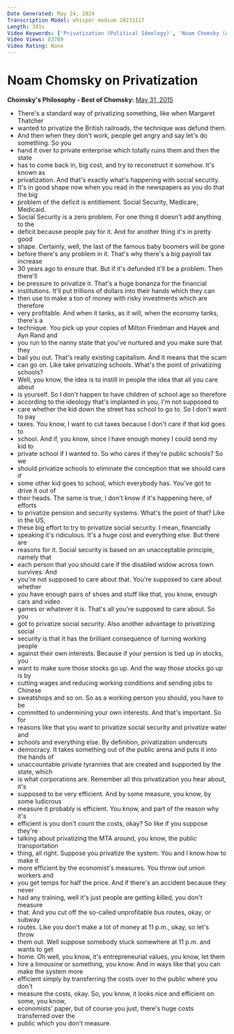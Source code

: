 ```yaml
---
Date Generated: May 24, 2024
Transcription Model: whisper medium 20231117
Length: 341s
Video Keywords: ['Privatization (Political Ideology)', 'Noam Chomsky (Author)', 'Economy (Field Of Study)', 'Economics (Field Of Study)', 'Capitalism (Political Ideology)', 'Political Philosophy (Field Of Study)', 'politics']
Video Views: 83789
Video Rating: None
---
```


# Noam Chomsky on Privatization
**Chomsky's Philosophy - Best of Chomsky:** [May 31, 2015](https://www.youtube.com/watch?v=_nd_lJCWOUM)
*  There's a standard way of privatizing something, like when Margaret Thatcher
*  wanted to privatize the British railroads, the technique was defund them.
*  And then when they don't work, people get angry and say let's do something. So you
*  hand it over to private enterprise which totally ruins them and then the state
*  has to come back in, big cost, and try to reconstruct it somehow. It's known as
*  privatization. And that's exactly what's happening with social security.
*  It's in good shape now when you read in the newspapers as you do that the big
*  problem of the deficit is entitlement. Social Security, Medicare, Medicaid.
*  Social Security is a zero problem. For one thing it doesn't add anything to the
*  deficit because people pay for it. And for another thing it's in pretty good
*  shape. Certainly, well, the last of the famous baby boomers will be gone
*  before there's any problem in it. That's why there's a big payroll tax increase
*  30 years ago to ensure that. But if it's defunded it'll be a problem. Then there'll
*  be pressure to privatize it. That's a huge bonanza for the financial
*  institutions. It'll put trillions of dollars into their hands which they can
*  then use to make a ton of money with risky investments which are therefore
*  very profitable. And when it tanks, as it will, when the economy tanks, there's a
*  technique. You pick up your copies of Milton Friedman and Hayek and Ayn Rand and
*  you run to the nanny state that you've nurtured and you make sure that they
*  bail you out. That's really existing capitalism. And it means that the scam
*  can go on. Like take privatizing schools. What's the point of privatizing schools?
*  Well, you know, the idea is to instill in people the idea that all you care about
*  is yourself. So I don't happen to have children of school age so therefore
*  according to the ideology that's implanted in you, I'm not supposed to
*  care whether the kid down the street has school to go to. So I don't want to pay
*  taxes. You know, I want to cut taxes because I don't care if that kid goes to
*  school. And if, you know, since I have enough money I could send my kid to
*  private school if I wanted to. So who cares if they're public schools? So we
*  should privatize schools to eliminate the conception that we should care if
*  some other kid goes to school, which everybody has. You've got to drive it out of
*  their heads. The same is true, I don't know if it's happening here, of efforts
*  to privatize pension and security systems. What's the point of that? Like in the US,
*  these big effort to try to privatize social security. I mean, financially
*  speaking it's ridiculous. It's a huge cost and everything else. But there are
*  reasons for it. Social security is based on an unacceptable principle, namely that
*  each person that you should care if the disabled widow across town survives. And
*  you're not supposed to care about that. You're supposed to care about whether
*  you have enough pairs of shoes and stuff like that, you know, enough cars and video
*  games or whatever it is. That's all you're supposed to care about. So you
*  got to privatize social security. Also another advantage to privatizing social
*  security is that it has the brilliant consequence of turning working people
*  against their own interests. Because if your pension is tied up in stocks, you
*  want to make sure those stocks go up. And the way those stocks go up is by
*  cutting wages and reducing working conditions and sending jobs to Chinese
*  sweatshops and so on. So as a working person you should, you have to be
*  committed to undermining your own interests. And that's important. So for
*  reasons like that you want to privatize social security and privatize water and
*  schools and everything else. By definition, privatization undercuts
*  democracy. It takes something out of the public arena and puts it into the hands of
*  unaccountable private tyrannies that are created and supported by the state, which
*  is what corporations are. Remember all this privatization you hear about, it's
*  supposed to be very efficient. And by some measure, you know, by some ludicrous
*  measure it probably is efficient. You know, and part of the reason why it's
*  efficient is you don't count the costs, okay? So like if you suppose they're
*  talking about privatizing the MTA around, you know, the public transportation
*  thing, all right. Suppose you privatize the system. You and I know how to make it
*  more efficient by the economist's measures. You throw out union workers and
*  you get temps for half the price. And if there's an accident because they never
*  had any training, well it's just people are getting killed, you don't measure
*  that. And you cut off the so-called unprofitable bus routes, okay, or subway
*  routes. Like you don't make a lot of money at 11 p.m., okay, so let's throw
*  them out. Well suppose somebody stuck somewhere at 11 p.m. and wants to get
*  home. Oh well, you know, it's entrepreneurial values, you know, let them
*  hire a limousine or something, you know. And in ways like that you can make the system more
*  efficient simply by transferring the costs over to the public where you don't
*  measure the costs, okay. So, you know, it looks nice and efficient on some, you know,
*  economists' paper, but of course you just, there's huge costs transferred over the
*  public which you don't measure.

